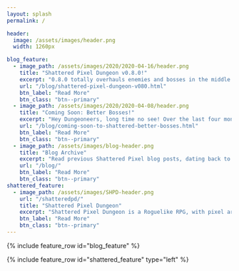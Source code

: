 ```yaml
---
layout: splash
permalink: /

header:
  image: /assets/images/header.png
  width: 1260px

blog_feature:
  - image_path: /assets/images/2020/2020-04-16/header.png
    title: "Shattered Pixel Dungeon v0.8.0!"
    excerpt: "0.8.0 totally overhauls enemies and bosses in the middle and late stages of the game!"
    url: "/blog/shattered-pixel-dungeon-v080.html"
    btn_label: "Read More"
    btn_class: "btn--primary"
  - image_path: /assets/images/2020/2020-04-08/header.png
    title: "Coming Soon: Better Bosses!"
    excerpt: "Hey Dungeoneers, long time no see! Over the last four months I’ve been steadily working on the beta for 0.8.0."
    url: "/blog/coming-soon-to-shattered-better-bosses.html"
    btn_label: "Read More"
    btn_class: "btn--primary"
  - image_path: /assets/images/blog-header.png
    title: "Blog Archive"
    excerpt: "Read previous Shattered Pixel blog posts, dating back to 2014. The blog includes a full history of my dev work."
    url: "/blog/"
    btn_label: "Read More"
    btn_class: "btn--primary"
shattered_feature:
  - image_path: /assets/images/SHPD-header.png
    url: "/shatteredpd/"
    title: "Shattered Pixel Dungeon"
    excerpt: "Shattered Pixel Dungeon is a Roguelike RPG, with pixel art graphics and lots of variety and replayability. Every game is unique, with four different playable characters, randomized levels and enemies, and over 150 items to collect and use. The game is simple to get into, but has lots of depth. Strategy is required if you want to win!"
    btn_label: "Read More"
    btn_class: "btn--primary"
---
```


{% include feature_row id="blog_feature" %}

{% include feature_row id="shattered_feature" type="left" %}
